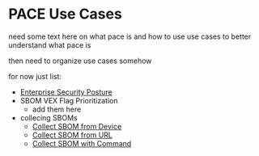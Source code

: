 # PACE Use Cases
need some text here
on what pace is
and how to use use cases
to better understand what pace is

then need to organize use cases somehow

for now just list:
- [Enterprise Security Posture](./enterprise_security_posture.md)
- SBOM VEX Flag Prioritization
   + add them here
- collecing SBOMs
   + [Collect SBOM from Device](./collect_sbom_from_device.md)
   + [Collect SBOM from URL](./collect_sbom_from_url.md)
   + [Collect SBOM with Command](./collect_sbom_with_command.md)
